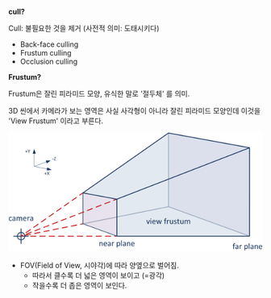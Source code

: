 **cull?**

Cull: 불필요한 것을 제거 (사전적 의미: 도태시키다)

- Back-face culling
- Frustum culling
- Occlusion culling

**Frustum?**

Frustum은 잘린 피라미드 모양, 유식한 말로 '절두체' 를 의미.

3D 씬에서 카메라가 보는 영역은 사실 사각형이 아니라 잘린 피라미드 모양인데 이것을 'View Frustum' 이라고 부른다.

![View Frustum](./images/view-frustum.png)

- FOV(Field of View, 시야각)에 따라 양옆으로 벌어짐.
  - 따라서 클수록 더 넓은 영역이 보이고 (=광각)
  - 작을수록 더 좁은 영역이 보인다.
